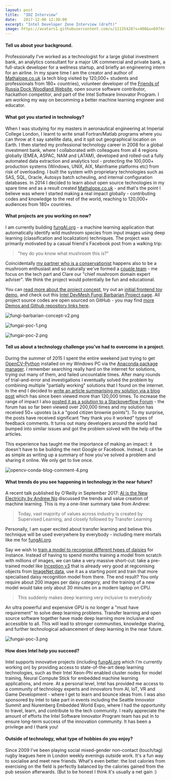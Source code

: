```yaml
---
layout: post
title:  "IDZ Interview"
date:   2017-12-06 12:30:00
excerpt: "Intel Developer Zone Interview (draft)"
image: https://avatars1.githubusercontent.com/u/11135428?s=400&u=6974cfe92abcde2c79bcf492b31cb9908c5c1818&v=4
---
```


#### Tell us about your background.

Professionally I've worked as a technologist for a large global investment bank, an analytics consultant for a major UK commercial and private bank, a full-stack developer for a wellness startup, and briefly an engineering intern for an airline. In my spare time I am the creator and author of [Mathalope.co.uk](http://mathalope.co.uk/) (a tech blog visited by 120,000+ students and professionals from 180+ countries), volunteer developer of the [Friends of Russia Dock Woodland Website](http://fordw.org/), open source software contributor, hackathon competitor, and part of the Intel Software Innovator Program. I am working my way on becomming a better machine learning engineer and educator.

#### What got you started in technology?

When I was studying for my masters in aeronautical engineering at Imperial College London, I learnt to write small Fortran/Matlab programs where you can throw at it say satellite data, and it spit out geographical location on Earth. I then started my professional technology career in 2008 for a global investment bank, where I collaborated with colleagues from all 4 regions globally (EMEA, ASPAC, NAM and LATAM), developed and rolled-out a fully automated data extraction and analytics tool - protecting the 100,000+ production systems (Windows, UNIX, AIX, Mainframe platforms etc) from risk of overloading. I built the system with proprietary technologies such as SAS, SQL, Oracle, Autosys batch scheuling, and internal configuration databases. In 2014 I decided to learn about open source technologies in my spare time and as a result created [Mathalope.co.uk](http://mathalope.co.uk/) - and that's the point I believe was where I started making a real impact globally - contributing codes and knowledge to the rest of the world, reaching to 120,000+ audiences from 180+ countries.

#### What projects are you working on now?

I am currently building [fungAI.org](http://fungai.org/) - a machine learning application that automatically identify wild mushroom species from input images using deep learning (classification and localization) techniques. The project was primarily motivated by a casual friend's Facebook post from a walking trip:
 
 > "hey do you know what mushroom this is?"
  
Coincidentally [my partner who is a conservationist](https://twitter.com/lemon_disco) happens also to be a mushroom enthusiast and so naturally we've formed a [couple team](http://127.0.0.1:4000/team/) - me focus on the tech part and Clare our "chief mushroom domain expert adviser". We think the project would potentially be fun and educational.

You can [read more about the project concept](http://fungai.org/concept/), try out an [initial frontend toy demo](https://fungai-react-ui.herokuapp.com/fungpredict), and check out this [Intel DevMesh Fungi Barbarian Project page](https://devmesh.intel.com/projects/fungi-barbarian). All project source codes are open sourced on GitHub - you may find [more Demos and Github repository links here](http://fungai.org/demos/).

![fungi-barbarian-concept-v2.png](/images/blog/fungi-barbarian-concept-v2.png)

![fungai-poc-1.png](/images/blog/fungai-poc-1.png)

![fungai-poc-2.png](/images/blog/fungai-poc-2.png)

#### Tell us about a technology challenge you’ve had to overcome in a project.

During the summer of 2015 I spent the entire weekend just trying to get [OpenCV-Python](https://docs.opencv.org/3.0-beta/doc/py_tutorials/py_tutorials.html) installed on my Windows PC via the [Anaconda package manager](https://docs.anaconda.com/anaconda/). I remember searching really hard on the internet for solutions, trying out many of them, and failed uncountable times. After many rounds of trial-and-error and investigations I eventually solved the problem by combining multiple "partially working" solutions that I found on the internet. In the end I decided to [write an article summarising my solution via a blog post](http://mathalope.co.uk/2015/05/07/opencv-python-how-to-install-opencv-python-package-to-anaconda-windows/) which has since been viewed more than 120,000 times. To increase the range of impact I also [posted it as a solution to a Stackoverflow Forum](https://stackoverflow.com/questions/23119413/how-do-i-install-python-opencv-through-conda#answer-30281466) - the forum has so far been viewed over 200,000 times and my solution has received 50+ upvotes (a.k.a "good citizen brownie points"). To my surprise, the posts have received significant "hey thank you it worked" types of feedback comments. It turns out many developers around the world had bumped into similar issues and got the problem solved with the help of the articles.

This experience has taught me the importance of making an impact: it doesn't have to be building the next Google or Facebook. Instead, it can be as simple as writing up a summary of how you've solved a problem and sharing it online. We only get to live once.

![opencv-conda-blog-comment-4.png](/images/blog/opencv-conda-blog-comment-4.png)

#### What trends do you see happening in technology in the near future?

A recent talk published by O'Reilly in September 2017: [AI is the New Electricity by Andrew Ng](https://www.youtube.com/watch?v=NQK4ZY_gwKI) discussed the trends and value creation of machine learning. This is my a one-liner summary take from Andrew:

> Today, vast majority of values across industry is created by Supervised Learning, and closely followed by Transfer Learning

Personally, I am super excited about transfer learning and believe this technique will be used everywhere by everybody - including mere mortals like me for [fungAI.org](http://fungai.org/).

Say we wish to [train a model to recognise different types of daisies](https://www.tensorflow.org/tutorials/image_retraining) for instance. Instead of having to spend months training a model from scratch with millions of images, we can take a very massive short-cut: take a pre-trained model like [Inception v3](https://www.kaggle.com/google-brain/inception-v3) that is already very good at regconising objects from [ImageNet data](http://www.image-net.org/), use it as a starting point and train that more specialised daisy recognition model from there. The end result? You only require about 200 images per daisy category, and the training of a new model would take only about 30 minutes on a modern laptop on CPU.

> This suddenly makes deep learning very inclusive to everybody
 
An ultra powerful and expensive GPU is no longer a "must have requirement" to solve deep learning problems. Transfer learning and open source software together have made deep learning more inclusive and accessible to all. This will lead to stronger communities, knowledge sharing, and further technological advancement of deep learning in the near future.

![fungai-poc-3.png](/images/blog/fungai-poc-3.png)

#### How does Intel help you succeed?

Intel supports innovative projects (including [fungAI.org](http://fungai.org) which I'm currently working on) by providing access to state-of-the-art deep learning technologies, such as their Intel Xeon-Phi enabled cluster nodes for model training, Neural Compute Stick for embedded machine learning applications, and more. At a personal level, Intel has provided me access to a community of technology experts and innovators from AI, IoT, VR and Game Development - where I get to learn and bounce ideas from. I was also sponsored by Intel to take part in events including the Seattle Innovator Summit and Nuremberg Embedded World Expo, where I had the opportunity to travel, learn, and contribute to the tech community. I really appreciate the amount of efforts the Intel Software Innovator Program team has put in to ensure long-term success of the innovation community. It has been a privilege and I thank you!

#### Outside of technology, what type of hobbies do you enjoy?

Since 2009 I've been playing social mixed-gender non-contact (touch/tag) rugby leagues here in London weekly evenings outside work. It's a fun way to socialise and meet new friends. What's even better: the lost calories from exercising on the field is perfectly balanced by the calories gained from the pub session afterwards. (But to be honest I think it's usually a net gain :)

